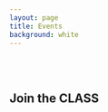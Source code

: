 ```yaml
---
layout: page
title: Events
background: white
---
```

<!-- Google tag (gtag.js) -->
<script async src="https://www.googletagmanager.com/gtag/js?id=G-PZT5M30K7C"></script>
<script>
  window.dataLayer = window.dataLayer || [];
  function gtag(){dataLayer.push(arguments);}
  gtag('js', new Date());

  gtag('config', 'G-PZT5M30K7C');
</script>

<div class="container">
<br/>
<br/>
<div class="col-lg-12 text-center">
        <h2 class="section-heading text-uppercase">Join the CLASS</h2>
</div>
<script src="https://static.elfsight.com/platform/platform.js" data-use-service-core defer></script>
<div class="elfsight-app-46d0c3b9-3db9-4751-b452-915d35e2ae17" data-elfsight-app-lazy></div>

<br/>
<br/>
<br/>
<br/>
<br/>
</div>
